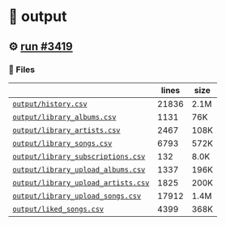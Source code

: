 # 📝  output 

## ⚙️ [run #3419](https://github.com/jwenerd/ytm-dl/actions/runs/13219435075)

### 📁 Files

|                                                                         |lines|size|
|-------------------------------------------------------------------------|-----|----|
|[`output/history.csv` ](output/history.csv)                              |21836|2.1M|
|[`output/library_albums.csv` ](output/library_albums.csv)                |1131 |76K |
|[`output/library_artists.csv` ](output/library_artists.csv)              |2467 |108K|
|[`output/library_songs.csv` ](output/library_songs.csv)                  |6793 |572K|
|[`output/library_subscriptions.csv` ](output/library_subscriptions.csv)  |132  |8.0K|
|[`output/library_upload_albums.csv` ](output/library_upload_albums.csv)  |1337 |196K|
|[`output/library_upload_artists.csv` ](output/library_upload_artists.csv)|1825 |200K|
|[`output/library_upload_songs.csv` ](output/library_upload_songs.csv)    |17912|1.4M|
|[`output/liked_songs.csv` ](output/liked_songs.csv)                      |4399 |368K|
